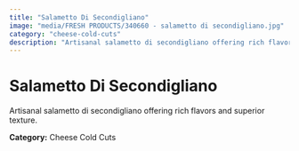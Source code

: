 ```yaml
---
title: "Salametto Di Secondigliano"
image: "media/FRESH PRODUCTS/340660 - salametto di secondigliano.jpg"
category: "cheese-cold-cuts"
description: "Artisanal salametto di secondigliano offering rich flavors and superior texture."
---
```


# Salametto Di Secondigliano

Artisanal salametto di secondigliano offering rich flavors and superior texture.

**Category:** Cheese Cold Cuts
